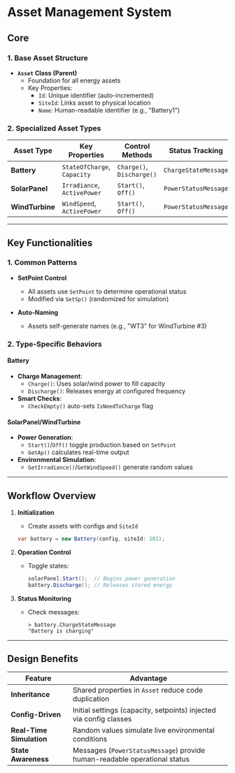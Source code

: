 # **Asset Management System**

## **Core**
### 1. Base Asset Structure
- **`Asset` Class (Parent)**
  - Foundation for all energy assets
  - Key Properties:
    - `Id`: Unique identifier (auto-incremented)
    - `SiteId`: Links asset to physical location
    - `Name`: Human-readable identifier (e.g., "Battery1")

### 2. Specialized Asset Types
| Asset Type    | Key Properties               | Control Methods          | Status Tracking          |
|---------------|------------------------------|--------------------------|--------------------------|
| **Battery**   | `StateOfCharge`, `Capacity`  | `Charge()`, `Discharge()`| `ChargeStateMessage`     |
| **SolarPanel**| `Irradiance`, `ActivePower`  | `Start()`, `Off()`       | `PowerStatusMessage`     |
| **WindTurbine**| `WindSpeed`, `ActivePower`  | `Start()`, `Off()`       | `PowerStatusMessage`     |

---

## **Key Functionalities**
### 1. Common Patterns
- **SetPoint Control**
  - All assets use `SetPoint` to determine operational status
  - Modified via `SetSp()` (randomized for simulation)
  
- **Auto-Naming**
  - Assets self-generate names (e.g., "WT3" for WindTurbine #3)

### 2. Type-Specific Behaviors
#### **Battery**
- **Charge Management**:
  - `Charge()`: Uses solar/wind power to fill capacity
  - `Discharge()`: Releases energy at configured frequency
- **Smart Checks**:
  - `CheckEmpty()` auto-sets `IsNeedToCharge` flag

#### **SolarPanel/WindTurbine**
- **Power Generation**:
  - `Start()`/`Off()` toggle production based on `SetPoint`
  - `GetAp()` calculates real-time output
- **Environmental Simulation**:
  - `GetIrradiance()`/`GetWindSpeed()` generate random values

---

## **Workflow Overview**
1. **Initialization**
   - Create assets with configs and `SiteId`
   ```csharp
   var battery = new Battery(config, siteId: 101);
   ```

2. **Operation Control**
   - Toggle states:
     ```csharp
     solarPanel.Start();  // Begins power generation
     battery.Discharge(); // Releases stored energy
     ```

3. **Status Monitoring**
   - Check messages:
     ```plaintext
     > battery.ChargeStateMessage
     "Battery is charging"
     ```

---

## **Design Benefits**
| Feature               | Advantage                                                                 |
|-----------------------|--------------------------------------------------------------------------|
| **Inheritance**       | Shared properties in `Asset` reduce code duplication                    |
| **Config-Driven**     | Initial settings (capacity, setpoints) injected via config classes      |
| **Real-Time Simulation** | Random values simulate live environmental conditions                   |
| **State Awareness**   | Messages (`PowerStatusMessage`) provide human-readable operational status |
